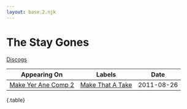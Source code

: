 ```yaml
---
layout: base.2.njk
---
```


# The Stay Gones

[Discogs](https://www.discogs.com/artist/2210660-The-Stay-Gones)

| Appearing On | Labels |Date |
|---|---|---|
[Make Yer Ane Comp 2](../../releases/various-make-yer-ane-comp-2) | [Make That A Take](../../labels/make-that-a-take) | 2011-08-26 |

{.table}